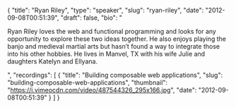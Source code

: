 {
  "title": "Ryan Riley",
  "type": "speaker",
  "slug": "ryan-riley",
  "date": "2012-09-08T00:51:39",
  "draft": false,
  "bio": "<p>Ryan Riley loves the web and functional programming and looks for any opportunity to explore these two ideas together. He also enjoys playing the banjo and medieval martial arts but hasn’t found a way to integrate those into his other hobbies. He lives in Manvel, TX with his wife Julie and daughters Katelyn and Ellyana.</p>",
  "recordings": [
    {
      "title": "Building composable web applications",
      "slug": "building-composable-web-applications",
      "thumbnail": "https://i.vimeocdn.com/video/487544326_295x166.jpg",
      "date": "2012-09-08T00:51:39"
    }
  ]
}